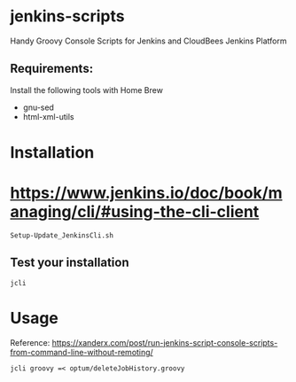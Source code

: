 # jenkins-scripts
Handy Groovy Console Scripts for Jenkins and CloudBees Jenkins Platform

## Requirements:
Install the following tools with Home Brew

- gnu-sed
- html-xml-utils

# Installation
# https://www.jenkins.io/doc/book/managing/cli/#using-the-cli-client
```
Setup-Update_JenkinsCli.sh
```

## Test your installation
```
jcli
```

# Usage
Reference: https://xanderx.com/post/run-jenkins-script-console-scripts-from-command-line-without-remoting/
```
jcli groovy =< optum/deleteJobHistory.groovy
```